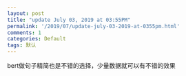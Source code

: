 ```yaml
---
layout: post
title: "update July 03, 2019 at 03:55PM"
permalink: '/2019/07/update-july-03-2019-at-0355pm.html'
comments: 1
categories: Default
tags: 默认
---
```

bert做句子精简也是不错的选择，少量数据就可以有不错的效果
